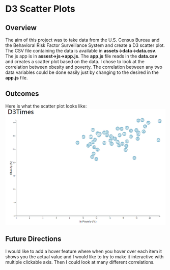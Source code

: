 # D3 Scatter Plots
## Overview
The aim of this project was to take data from the U.S. Census Bureau and the Behavioral Risk Factor Surveillance System and create a D3 scatter plot. The CSV file containing the data is available in **assets->data->data.csv**. The js app is in **assest->js->app.js**. The **app.js** file reads in the **data.csv** and creates a scatter plot based on the data. I chose to look at the correlation between obesity and poverty. The correlation between any two data variables could be done easily just by changing to the desired in the **app.js** file. 
## Outcomes
Here is what the scatter plot looks like:
![Scatter Plot](D3_data_journalism/scatter_plot.png)

## Future Directions
I would like to add a hover feature where when you hover over each item it shows you the actual value and I would like to try to make it interactive with multiple clickable axis. Then I could look at many different correlations.
